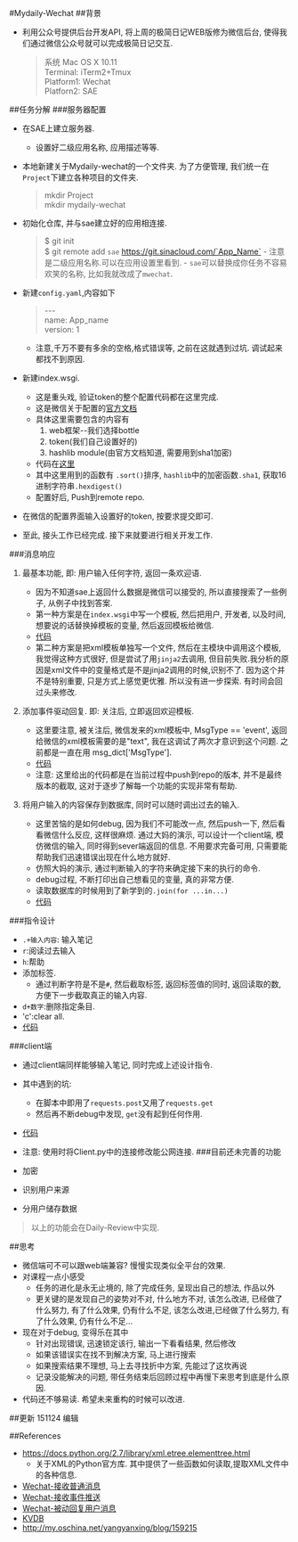 #Mydaily-Wechat
##背景
- 利用公众号提供后台开发API, 将上周的极简日记WEB版修为微信后台, 使得我们通过微信公众号就可以完成极简日记交互.

    > 系统  Mac OS X 10.11  
    > Terminal: iTerm2+Tmux  
    > Platform1: Wechat  
    > Platforn2: SAE   
 
##任务分解
###服务器配置
- 在SAE上建立服务器.
   - 设置好二级应用名称, 应用描述等等. 
- 本地新建关于Mydaily-wechat的一个文件夹. 为了方便管理, 我们统一在`Project`下建立各种项目的文件夹.
   
   > mkdir Project  
   > mkdir mydaily-wechat
   
- 初始化仓库, 并与sae建立好的应用相连接.
    >$ git init    
    >$ git remote add `sae` https://git.sinacloud.com/`App_Name`
       - 注意是二级应用名称.可以在应用设置里看到.
       - `sae`可以替换成你任务不容易欢笑的名称, 比如我就改成了`mwechat`.
 
- 新建`config.yaml`,内容如下

    > \---     
      name: App_name   
      version: 1  
   - 注意,千万不要有多余的空格,格式错误等, 之前在这就遇到过坑. 调试起来都找不到原因.

- 新建index.wsgi.
   - 这是重头戏, 验证token的整个配置代码都在这里完成.
   - 这是微信关于配置的[官方文档](http://mp.weixin.qq.com/wiki/16/1e87586a83e0e121cc3e808014375b74.html#)
   - 具体这里需要包含的内容有
       1. web框架--我们选择bottle
       2. token(我们自己设置好的)
       3. hashlib module(由官方文档知道, 需要用到sha1加密)
   - 代码在[这里]()
   - 其中这里用到的函数有 `.sort()`排序, `hashlib`中的加密函数`.sha1`, 获取16进制字符串`.hexdigest()`
   - 配置好后, Push到remote repo.

- 在微信的配置界面输入设置好的token, 按要求提交即可.
- 至此, 接头工作已经完成. 接下来就要进行相关开发工作.
      
###消息响应
1. 最基本功能, 即: 用户输入任何字符, 返回一条欢迎语.
   - 因为不知道sae上返回什么数据是微信可以接受的, 所以直接搜索了一些例子, 从例子中找到答案.
   - 第一种方案是在`index.wsgi`中写一个模板, 然后把用户, 开发者, 以及时间, 想要说的话替换掉模板的变量, 然后返回模板给微信.
   - [代码](https://github.com/xpgeng/OMOOC2py/commit/7d03b31b35b267051798fff2f2f4e342886fda65)
   - 第二种方案是把xml模板单独写一个文件, 然后在主模块中调用这个模板, 我觉得这种方式很好, 但是尝试了用`jinja2`去调用, 但目前失败.我分析的原因是xml文件中的变量格式是不是jinja2调用的时候,识别不了. 因为这个并不是特别重要, 只是方式上感觉更优雅. 所以没有进一步探索. 有时间会回过头来修改.
  
2. 添加事件驱动回复. 即: 关注后, 立即返回欢迎模板.
   - 这里要注意, 被关注后, 微信发来的xml模板中, MsgType == 'event', 返回给微信的xml模板需要的是"text", 我在这调试了两次才意识到这个问题. 之前都是一直在用 msg_dict['MsgType'].
   - [代码](https://github.com/xpgeng/OMOOC2py/blob/4703fc933311069c432948edc9b8888a4aba7be3/_src/om2py6w/6wex0/index.wsgi)
   - 注意: 这里给出的代码都是在当前过程中push到repo的版本, 并不是最终版本的截取, 这对于逐步了解每一个功能的实现非常有帮助.

3. 将用户输入的内容保存到数据库, 同时可以随时调出过去的输入.
   - 这里苦恼的是如何debug, 因为我们不可能改一点, 然后push一下, 然后看看微信什么反应, 这样很麻烦. 通过大妈的演示, 可以设计一个client端, 模仿微信的输入, 同时得到sever端返回的信息. 不用要求完备可用, 只需要能帮助我们迅速错误出现在什么地方就好.
   - 仿照大妈的演示, 通过判断输入的字符来确定接下来的执行的命令.
   - debug过程, 不断打印出自己想看见的变量, 真的非常方便.
   - 读取数据库的时候用到了新学到的`.join(for ...in...)`
   - [代码](https://github.com/xpgeng/OMOOC2py/commit/97d974df874071a0ad310546a33826e611de46e0) 
 

###指令设计
- `.+输入内容`: 输入笔记
- `r`:阅读过去输入
- `h`:帮助
- 添加标签.
   - 通过判断字符是不是`#`, 然后截取标签, 返回标签值的同时, 返回读取的数, 方便下一步截取真正的输入内容.
- `d+数字`:删除指定条目. 
-  'c':clear all.
- [代码](https://github.com/xpgeng/OMOOC2py/commit/de360f820a5c2e19f9ad17fa94d66802f0e37ea9)

###client端
- 通过client端同样能够输入笔记, 同时完成上述设计指令.
- 其中遇到的坑:
   - 在脚本中即用了`requests.post`又用了`requests.get`
   - 然后再不断debug中发现, `get`没有起到任何作用.
   
- [代码](https://github.com/xpgeng/OMOOC2py/commit/1c8f2543e86665046dc4d26735fc008fc7ffcd30)
- 注意: 使用时将Client.py中的连接修改能公网连接.
###目前还未完善的功能
- 加密
- 识别用户来源
- 分用户储存数据

> 以上的功能会在Daily-Review中实现.


##思考
- 微信端可不可以跟web端兼容? 慢慢实现类似全平台的效果. 
- 对课程一点小感受
   - 任务的进化是永无止境的, 除了完成任务, 呈现出自己的想法, 作品以外
   - 更关键的是发现自己的姿势对不对, 什么地方不对, 该怎么改进, 已经做了什么努力, 有了什么效果, 仍有什么不足, 该怎么改进,已经做了什么努力, 有了什么效果, 仍有什么不足...
- 现在对于debug, 变得乐在其中
   - 针对出现错误, 迅速锁定该行, 输出一下看看结果, 然后修改
   - 如果该错误实在找不到解决方案, 马上进行搜索
   - 如果搜索结果不理想, 马上去寻找折中方案, 先能过了这坎再说
   - 记录没能解决的问题, 带任务结束后回顾过程中再慢下来思考到底是什么原因.
- 代码还不够易读. 希望未来重构的时候可以改进.
    
##更新
151124  编辑



##References
- <https://docs.python.org/2.7/library/xml.etree.elementtree.html>
   - 关于XML的Python官方库. 其中提供了一些函数如何读取,提取XML文件中的各种信息. 
- [Wechat-接收普通消息](http://mp.weixin.qq.com/wiki/17/fc9a27730e07b9126144d9c96eaf51f9.html)
- [Wechat-接收事件推送](http://mp.weixin.qq.com/wiki/14/f79bdec63116f376113937e173652ba2.html)
- [Wechat-被动回复用户消息](http://mp.weixin.qq.com/wiki/18/c66a9f0b5aa952346e46dc39de20f672.html)
- [KVDB](http://www.sinacloud.com/doc/sae/python/kvdb.html)
- <http://my.oschina.net/yangyanxing/blog/159215>